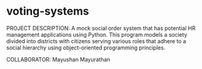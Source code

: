 # voting-systems

PROJECT DESCRIPTION: A mock social order system that has potential HR management applications using Python. This program models a society divided into districts with citizens serving various roles that adhere to a social hierarchy using object-oriented programming principles.

COLLABORATOR: Mayushan Mayurathan 
